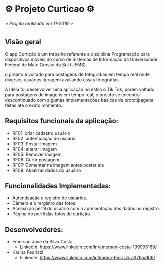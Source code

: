 
# ⚙️ Projeto Curticao ⚙️
###### ⭐ Projeto realizado em 11-2019 ⭐  
## 
## Visão geral

<p>O app Curtição é um trabalho referente a disciplina Programação para dispositivos móveis do curso de Sistemas de Informação da Universidade Federal de Mato Grosso do Sul (UFMS).</p>
<p>o projeto é voltado para postagens de fotografias em tempo real onde diversos usuários iteragem avaliando essas fotografias.</p>
<p>A Idéia foi desenvolver uma aplicação no estilo o Tik Tok, porém voltado para postagens de imagens em tempo real, o projeto se encontra descontinuado com algumas implementações básicas de prototipagens feitas até o exato momento.</p>  

## Requisitos funcionais da aplicação:
* RF01: criar cadastro usuário
* RF02: autenticação do usuário
* RF03: Postar Imagem
* RF04: alterar imagem
* RF05: Remover imagem
* RF06: Curtir postagem
* RF07: Comentar na imagem antes postar ela
* RF08: Atualizar dados do usuário

## Funcionalidades Implementadas:
* Autenticação e registro de usuários.
* Câmera e o rergistro das fotos.
* Acesso ao perfil do usuário com a apresentação dos dados no registro.
* Página do perfil das fotos de curtição.

## Desenvolvedores:
 
 * Emerson Jose da Silva Costa
   * LinkedIn: https://www.linkedin.com/in/emerson-costa-199995169/
 * Karina Fedrizzi
   * LinkedIn: https://www.linkedin.com/in/karina-fedrizzi-a379aa166/
